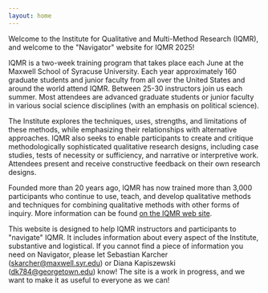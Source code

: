 ```yaml
---
layout: home
---
```

Welcome to the Institute for Qualitative and Multi-Method Research (IQMR), and welcome to the "Navigator" website for IQMR 2025!

IQMR is a two-week training program that takes place each June at the Maxwell School of Syracuse University. Each year approximately 160 graduate students and junior faculty from all over the United States and around the world attend IQMR. Between 25-30 instructors join us each summer. Most attendees are advanced graduate students or junior faculty in various social science disciplines (with an emphasis on political science).

The Institute explores the techniques, uses, strengths, and limitations of these methods, while emphasizing their relationships with alternative approaches. IQMR also seeks to enable participants to create and critique methodologically sophisticated qualitative research designs, including case studies, tests of necessity or sufficiency, and narrative or interpretive work. Attendees present and receive constructive feedback on their own research designs.

Founded more than 20 years ago, IQMR has now trained more than 3,000 participants who continue to use, teach, and develop qualitative methods and techniques for combining qualitative methods with other forms of inquiry. More information can be found [on the IQMR web site](https://www.maxwell.syr.edu/research/center-for-qualitative-and-multi-method-inquiry/institute-for-qualitative-multi-method-research).

This website is designed to help IQMR instructors and participants to "navigate" IQMR. It includes information about every aspect of the Institute, substantive and logistical. If you cannot find a piece of information you need on Navigator, please let Sebastian Karcher ([skarcher@maxwell.syr.edu](mailto:skarcher@syr.edu)) or Diana Kapiszewski ([dk784@georgetown.edu](mailto:dk784@georgetown.edu)) know! The site is a work in progress, and we want to make it as useful to everyone as we can!
